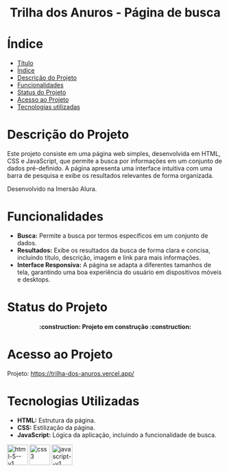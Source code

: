 <h1 align="center"> Trilha dos Anuros - Página de busca </h1>

# Índice 

* [Título](#Título)
* [Índice](#índice)
* [Descrição do Projeto](#descrição-do-projeto)
* [Funcionalidades](#Funcionalidades)
* [Status do Projeto](#status-do-Projeto)
* [Acesso ao Projeto](#acesso-ao-projeto)
* [Tecnologias utilizadas](#tecnologias-utilizadas)

# Descrição do Projeto

Este projeto consiste em uma página web simples, desenvolvida em HTML, CSS e JavaScript, que permite a busca por informações em um conjunto de dados pré-definido. A página apresenta uma interface intuitiva com uma barra de pesquisa e exibe os resultados relevantes de forma organizada.

Desenvolvido na Imersão Alura.

# Funcionalidades
* **Busca:** Permite a busca por termos específicos em um conjunto de dados.
* **Resultados:** Exibe os resultados da busca de forma clara e concisa, incluindo título, descrição, imagem e link para mais informações.
* **Interface Responsiva:** A página se adapta a diferentes tamanhos de tela, garantindo uma boa experiência do usuário em dispositivos móveis e desktops.

# Status do Projeto

<h4 align="center"> 
    :construction:  Projeto em construção  :construction:
</h4>

# Acesso ao Projeto

Projeto: https://trilha-dos-anuros.vercel.app/
 
# Tecnologias Utilizadas
* **HTML:** Estrutura da página.
* **CSS:** Estilização da página. 
* **JavaScript:** Lógica da aplicação, incluindo a funcionalidade de busca.


 <img width="48" height="48" src="https://img.icons8.com/color/48/html-5--v1.png" alt="html-5--v1"/> <img width="48" height="48" src="https://img.icons8.com/fluency/48/css3.png" alt="css3"/>  <img width="48" height="48" src="https://img.icons8.com/color/48/javascript--v1.png" alt="javascript--v1"/>
